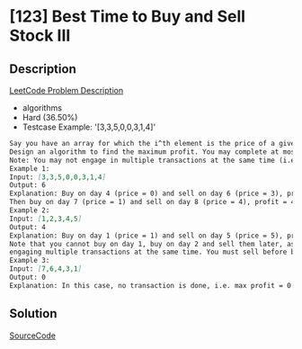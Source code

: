 # [123] Best Time to Buy and Sell Stock III

## Description

[LeetCode Problem Description](https://leetcode.com/problems/best-time-to-buy-and-sell-stock-iii/description/)

* algorithms
* Hard (36.50%)
* Testcase Example:  '[3,3,5,0,0,3,1,4]'

```md
Say you have an array for which the i^th element is the price of a given stock on day i.
Design an algorithm to find the maximum profit. You may complete at most two transactions.
Note: You may not engage in multiple transactions at the same time (i.e., you must sell the stock before you buy again).
Example 1:
Input: [3,3,5,0,0,3,1,4]
Output: 6
Explanation: Buy on day 4 (price = 0) and sell on day 6 (price = 3), profit = 3-0 = 3.
Then buy on day 7 (price = 1) and sell on day 8 (price = 4), profit = 4-1 = 3.
Example 2:
Input: [1,2,3,4,5]
Output: 4
Explanation: Buy on day 1 (price = 1) and sell on day 5 (price = 5), profit = 5-1 = 4.
Note that you cannot buy on day 1, buy on day 2 and sell them later, as you are
engaging multiple transactions at the same time. You must sell before buying again.
Example 3:
Input: [7,6,4,3,1]
Output: 0
Explanation: In this case, no transaction is done, i.e. max profit = 0.

```

## Solution

[SourceCode](./solution.js)
